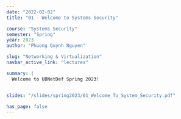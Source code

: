 ```yaml
---
date: "2022-02-02"
title: "01 - Welcome to Systems Security"

course: "Systems Security"
semester: "Spring"
year: 2023
author: "Phuong Quynh Nguyen"

slug: "Networking & Virtualization"
navbar_active_link: "lectures"

summary: |
  Welcome to UBNetDef Spring 2023!


slides: "/slides/spring2023/01_Welcome_To_System_Security.pdf"

has_page: false
---
```

